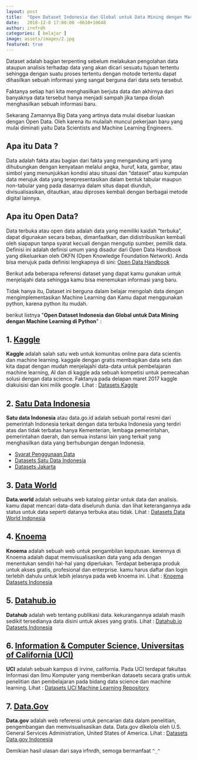 ```yaml
---
layout: post
title:  "Open Dataset Indonesia dan Global untuk Data Mining dengan Machine Learning di Python"
date:   2018-12-8 17:00:00 −0610+10648 
author: irnfrdh
categories: [ belajar ]
image: assets/images/2.jpg
featured: true
---
```


<p class="intro"><span class="dropcap">D</span>ataset adalah bagian terpenting sebelum melakukan pengolahan data ataupun analisis terhadap data yang akan dicari sesuatu tujuan tertentu sehingga dengan suatu proses tertentu dengan motode tertentu dapat dihasilkan sebuah informasi yang sangat berguna dari data sets tersebut.</p>

Faktanya setiap hari kita menghasilkan berjuta data dan akhirnya dari banyaknya data tersebut hanya menjadi sampah jika tanpa diolah menghasilkan sebuah informasi baru. 

Sekarang Zamannya Big Data yang artinya data mulai disebar luaskan dengan Open Data. Oleh karena itu mulailah muncul pekerjaan baru yang mulai diminati yaitu Data Scientists and Machine Learning Engineers.

## Apa itu Data ?

Data adalah fakta atau bagian dari fakta yang mengandung arti yang dihubungkan dengan kenyataan melalui angka, huruf, kata, gambar, atau simbol yang menunjukkan kondisi atau situasi dan “dataset” atau kumpulan data merujuk data yang terepresentasikan dalam bentuk tabular maupun non-tabular yang pada dasarnya dalam situs dapat diunduh, divisualisasikan, ditautkan, atau diproses kembali dengan berbagai metode digital lainnya.

## Apa itu Open Data?

Data terbuka atau open data adalah data yang memiliki kaidah “terbuka”, dapat digunakan secara bebas, dimanfaatkan, dan didistribusikan kembali oleh siapapun tanpa syarat kecuali dengan mengutip sumber, pemilik data. Definisi ini adalah definisi umum yang disadur dari Open Data Handbook yang dikeluarkan oleh OKFN (Open Knowledge Foundation Network). Anda bisa merujuk pada definisi lengkapnya di sini: [Open Data Handbook](http://opendatahandbook.org/en/what-is-open-data/)

Berikut ada beberapa referensi dataset yang dapat kamu gunakan untuk menjelajahi data sehingga kamu bisa menemukan informasi yang baru. 

Tidak hanya itu, Dataset ini berguna dalam belajar mengolah data dengan mengimplementasikan Machine Learning dan Kamu dapat menggunakan python, karena python itu mudah.

berikut listnya "**Open Dataset Indonesia dan Global untuk Data Mining dengan Machine Learning di Python**" :

## 1. [Kaggle](https://Kaggle.com)
**Kaggle** adalah salah satu web untuk komunitas online para data scientis dan machine learning. kaggale dengan gratis membagikan data sets dan kita dapat dengan mudah menjelajahi data-data untuk pembelajaran machine learning, AI dan di kaggle ada sebuah kompetisi untuk pemecahan solusi dengan data science. Faktanya pada delapan maret 2017 kaggle diakuisisi dan kini milik google.
Lihat : [Datasets Kaggle](https://www.kaggle.com/datasets)

## 2. [Satu Data Indonesia](https://data.go.id/) 
**Satu data Indonesia** atau data.go.id adalah sebuah portal resmi dari pemerintah Indonesia terkait dengan data terbuka Indonesia yang terdiri atas dan tidak terbatas hanya Kementerian, lembaga pemerintahan, pemerintahan daerah, dan semua instansi lain yang terkait yang menghasilkan data yang berhubungan dengan Indonesia. 
- [Syarat Penggunaan Data](https://data.go.id/persyaratan-penggunaan/)
- [Datasets Satu Data Indonesia](https://data.go.id/dataset)
- [Datasets Jakarta](http://data.jakarta.go.id/dataset)

## 3. [Data World](https://data.world)
**Data.world** adalah sebuahs web katalog pintar untuk data dan analisis. kamu dapat mencari data-data diseluruh dunia. dan lihat keterangannya ada status untuk data seperti datanya terbuka atau tidak.
Lihat : [Datasets Data World Indonesia](https://data.world/datasets/indonesia)

## 4. [Knoema](https://knoema.com/)
**Knoema** adalah sebuah web untuk pengambilan keputusan. kerennya di Knoema adalah dapat memvisualisasikan data yang ada dengan menentukan sendiri hal-hal yang diperlukan. Terdapat beberapa produk untuk akses gratis, profesional dan enterprise. kamu harus daftar dan login terlebih dahulu untuk lebih jelasnya pada web knoema ini.
Lihat : [Knoema Datasets Indonesia](http://knoema.com/atlas/topics/Indonesia/)

## 5. [Datahub.io](https://datahub.io/)
**Datahub** adalah web tentang publikasi data. kekurangannya adalah masih sedikit tersedianya data disini untuk akses yang gratis.
Lihat : [Datahub.io Datasets Indonesia](https://datahub.io/search?q=Indonesia)

## 6. [Information & Computer Science, Universitas of California (UCI)](https://ics.uci.edu/)
**UCI** adalah sebuah kampus di irvine, california. Pada UCI terdapat fakultas Informasi dan Ilmu Komputer yang memberikan datasets secara gratis untuk penelitian dan pembelajaran pada bidang data science dan machine learning.
Lihat : [Datasets UCI Machine Learning Repository](https://archive.ics.uci.edu/ml/datasets.html)

## 7. [Data.Gov](https://data.gov)

**Data.gov** adalah web referensi untuk pencarian data dalam penelitian, pengembangan dan memvisualisasikan data. Data.gov dikelola oleh U.S. General Services Administration, United States of America.
Lihat : [Datasets Data.gov Indonesia](https://catalog.data.gov/dataset?q=Indonesia&sort=views_recent+desc&as_sfid=AAAAAAXdgKHWtMUbunSzOyROvZi_vuhX-_n0uZeDjLalz12i9TZPetqud_B0W_KaRUe9s3Vvsn6hV60-jF8cdzWhfXpBtpw3LTCTVZXV9Gto5F_khwJrEnT2GrGuwdys94OEa4A%3D&as_fid=f2eda0633aa46cbee9efa926f5cf794e79c716f6&ext_location=&ext_bbox=&ext_prev_extent=-142.03125%2C2.4601811810210052%2C-59.0625%2C58.63121664342478)

Demikian hasil ulasan dari saya irfnrdh, semoga bermanfaat `^_^`
